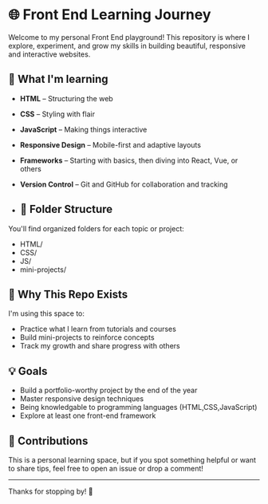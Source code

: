# 🌐 Front End Learning Journey

Welcome to my personal Front End playground! This repository is where I explore, experiment, and grow my skills in building beautiful, responsive and interactive websites.

## 🚀 What I'm learning

- **HTML** – Structuring the web
- **CSS** – Styling with flair
- **JavaScript** – Making things interactive
- **Responsive Design** – Mobile-first and adaptive layouts
- **Frameworks** – Starting with basics, then diving into React, Vue, or others
- **Version Control** – Git and GitHub for collaboration and tracking

- ## 📁 Folder Structure

You'll find organized folders for each topic or project:

- HTML/
- CSS/
- JS/
- mini-projects/

## 🧠 Why This Repo Exists

I'm using this space to:
- Practice what I learn from tutorials and courses
- Build mini-projects to reinforce concepts
- Track my growth and share progress with others

## 💡 Goals

- Build a portfolio-worthy project by the end of the year
- Master responsive design techniques
- Being knowledgable to programming languages (HTML,CSS,JavaScript)
- Explore at least one front-end framework

## 🙌 Contributions

This is a personal learning space, but if you spot something helpful or want to share tips, feel free to open an issue or drop a comment!

---------------------

Thanks for stopping by! 🌟
